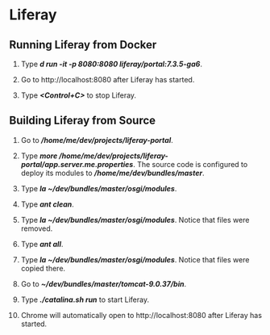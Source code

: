 # Liferay

## Running Liferay from Docker

1. Type ***d run -it -p 8080:8080 liferay/portal:7.3.5-ga6***.

1. Go to http://localhost:8080 after Liferay has started.

1. Type ***<Control+C>*** to stop Liferay.

## Building Liferay from Source

1. Go to ***/home/me/dev/projects/liferay-portal***.

1. Type ***more /home/me/dev/projects/liferay-portal/app.server.me.properties***. The source code is configured to deploy its modules to ***/home/me/dev/bundles/master***.

1. Type ***la ~/dev/bundles/master/osgi/modules***.

1. Type ***ant clean***.

1. Type ***la ~/dev/bundles/master/osgi/modules***. Notice that files were removed.

1. Type ***ant all***.

1. Type ***la ~/dev/bundles/master/osgi/modules***. Notice that files were copied there.

1. Go to ***~/dev/bundles/master/tomcat-9.0.37/bin***.

1. Type ***./catalina.sh run*** to start Liferay.

1. Chrome will automatically open to http://localhost:8080 after Liferay has started.